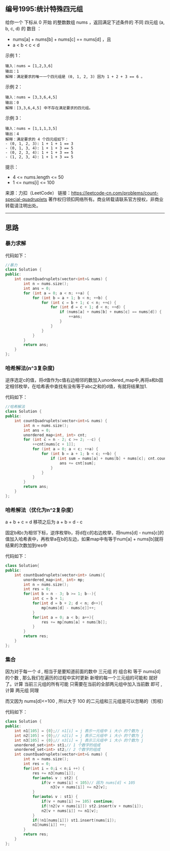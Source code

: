 ## 编号1995:统计特殊四元组

给你一个 下标从 0 开始 的整数数组 nums ，返回满足下述条件的 不同 四元组 (a, b, c, d) 的 数目 ：

* nums[a] + nums[b] + nums[c] == nums[d] ，且
* a < b < c < d
 

示例 1：
```
输入：nums = [1,2,3,6]
输出：1
解释：满足要求的唯一一个四元组是 (0, 1, 2, 3) 因为 1 + 2 + 3 == 6 。
```
示例 2：
```
输入：nums = [3,3,6,4,5]
输出：0
解释：[3,3,6,4,5] 中不存在满足要求的四元组。
```
示例 3：
```
输入：nums = [1,1,1,3,5]
输出：4
解释：满足要求的 4 个四元组如下：
- (0, 1, 2, 3): 1 + 1 + 1 == 3
- (0, 1, 3, 4): 1 + 1 + 3 == 5
- (0, 2, 3, 4): 1 + 1 + 3 == 5
- (1, 2, 3, 4): 1 + 1 + 3 == 5 
```
提示：

* 4 <= nums.length <= 50
* 1 <= nums[i] <= 100


来源：力扣（LeetCode）
链接：https://leetcode-cn.com/problems/count-special-quadruplets
著作权归领扣网络所有。商业转载请联系官方授权，非商业转载请注明出处。

---
## 思路


### 暴力求解

代码如下：
```c++
//暴力
class Solution {
public:
    int countQuadruplets(vector<int>& nums) {
        int n = nums.size();
        int ans = 0;
        for (int a = 0; a < n; ++a) {
            for (int b = a + 1; b < n; ++b) {
                for (int c = b + 1; c < n; ++c) {
                    for (int d = c + 1; d < n; ++d) {
                        if (nums[a] + nums[b] + nums[c] == nums[d]) {
                            ++ans;
                        }
                    }
                }
            }
        }
        return ans;
    }
};
```



### 哈希解法(n^3复杂度)

逆序选定c的值，将d值作为c值右边相邻的数加入unordered_map中,再将a和b固定相邻枚举，在哈希表中查找有没有等于abc之和的d值，有就将结果加1.

代码如下：
```c++
//哈希解法
class Solution {
public:
    int countQuadruplets(vector<int>& nums) {
        int n = nums.size();
        int ans = 0;
        unordered_map<int, int> cnt;
        for (int c = n - 2; c >= 2; --c) {
            ++cnt[nums[c + 1]];
            for (int a = 0; a < c; ++a) {
                for (int b = a + 1; b < c; ++b) {
                    if (int sum = nums[a] + nums[b] + nums[c]; cnt.count(sum)) {
                        ans += cnt[sum];
                    }
                }
            }
        }
        return ans;
    }
};
```

### 哈希解法（优化为n^2复杂度）

a + b + c = d  移项之后为 a + b = d - c

固定b和c为相邻下标，逆序枚举b，将d在c的右边枚举，将nums[d] - nums[c]的值加入哈希表中，再枚举a在b的左边，如果map中有等于num[a] + nums[b]就将结果的次数加到res中

代码如下：
```c++
class Solution{
public:
    int countQuadruplets(vector<int> &nums){
        unordered_map<int, int> mp;
        int n = nums.size();
        int res = 0;
        for(int b = n - 3; b >= 1; b--){
            int c = b + 1;
            for(int d = b + 2; d < n; d++){
                mp[nums[d] - nums[c]]++;
            }
            for(int a = 0; a < b; a++){
                res += mp[nums[a] + nums[b]];
            }
        }
        return res;
    }
};
```

### 集合

因为对于每一个 d , 相当于是要知道前面的数中 三元组 的 组合和 等于 nums[d] 的个数 , 那么我们在遍历的过程中实时更新 新增的每一个三元组的可能和 就好了。计算 当前三元组的所有可能 只需要在当前的全部两元组中加入当前数 即可 , 计算 两元组 同理

而又因为 nums[d]<=100 , 所以大于 100 的二元组和三元组是可以忽略的（剪枝）



代码如下：
```c++
class Solution {
public:
    int n1[105] = {0};// n1[i] = j 表示一元组中 i 大小 的个数为 j
    int n2[105] = {0};// n2[i] = j 表示二元组中 i 大小 的个数为 j
    int n3[105] = {0};// n3[i] = j 表示三元组中 i 大小 的个数为 j
    unordered_set<int> st1;// 1 个数字的组成
    unordered_set<int> st2;// 2 个数字的组成
    int countQuadruplets(vector<int>& nums) {
        int n = nums.size();
        int res = 0;
        for(int i = 0;i < n;i ++) {
            res += n3[nums[i]];
            for(auto& v : st2) {
                if(v + nums[i] < 105)// 因为 nums[d] < 105
                    n3[v + nums[i]] += n2[v];
            } 
            for(auto& v : st1) {
                if(v + nums[i] >= 105) continue;
                if(!n2[v + nums[i]]) st2.insert(v + nums[i]);
                n2[v + nums[i]] += n1[v];
            } 
            if(!n1[nums[i]]) st1.insert(nums[i]);
            n1[nums[i]] ++;
        }
        return res;
    }
};
```